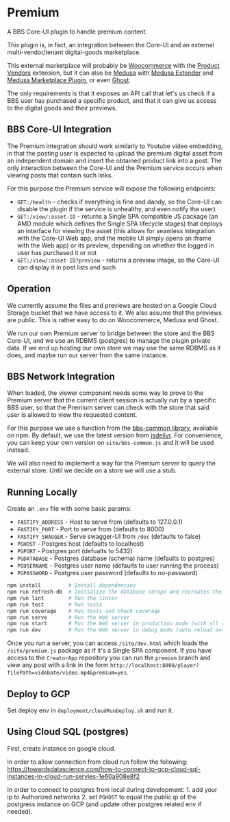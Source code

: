 # Premium

A BBS Core-UI plugin to handle premium content.

This plugin is, in fact, an integration between the Core-UI and an external multi-vendor/tenant digital-goods marketplace.

This external marketplace will probably be [Woocommerce](https://woocommerce.com/) with the [Product Vendors](https://woocommerce.com/es-es/products/product-vendors/) extension, but it can also be [Medusa](https://github.com/medusajs/medusa) with [Medusa Extender](https://github.com/adrien2p/medusa-extender) and [Medusa Marketplace Plugin](https://github.com/shahednasser/medusa-marketplace), or even [Ghost](https://ghost.org/).

The only requirements is that it exposes an API call that let's us check if a BBS user has purchased a specific product, and that it can give us access to the digital goods and their previews.

## BBS Core-UI Integration

The Premium integration should work similarly to Youtube video embedding, in that the posting user is expected to upload the premium digital asset from an independent domain and insert the obtained product link into a post. The only interaction between the Core-UI and the Premium service occurs when viewing posts that contain such links.

For this purpose the Premium service will expose the following endpoints:
* `GET:/health` - checks if everything is fine and dandy, so the Core-UI can disable the plugin if the service is unhealthy, and even notify the user)
* `GET:/view/:asset-ID` - returns a Single SPA compatible JS package (an AMD module which defines the Single SPA lifecycle stages) that deploys an interface for viewing the asset (this allows for seamless integration with the Core-UI Web app, and the mobile UI simply opens an iframe with the Web app) or its preview, depending on whether the logged in user has purchased it or not
* `GET:/view/:asset-ID?preview` - returns a preview image, so the Core-UI can display it in post lists and such

## Operation

We currently assume the files and previews are hosted on a Google Cloud Storage bucket that we have access to it. We also assume that the previews are public. This is rather easy to do on Woocommerce, Medusa and Ghost.

We run our own Premium server to bridge between the store and the BBS Core-UI, and we use an RDBMS (postgres) to manage the plugin private data. If we end up hosting our own store we may use the same RDBMS as it does, and maybe run our server from the same instance.

## BBS Network Integration

When loaded, the viewer component needs some way to prove to the Premium server that the current client session is actually run by a specific BBS user, so that the Premium server can check with the store that said user is allowed to view the requested content.

For this purpose we use a function from the [bbs-common library](https://github.com/deweb-io/bbs-common/), available on npm. By default, we use the latest version from [jsdelivr](https://cdn.jsdelivr.net/npm/@dewebio/bbs-common@1.0.7/index.min.js). For convenience, you can keep your own version on `site/bbs-common.js` and it will be used instead.

We will also need to implement a way for the Premium server to query the external store. Until we decide on a store we will use a stub.

## Running Locally

Create an `.env` file with some basic params:

* `FASTIFY_ADDRESS`  - Host to serve from (defaults to 127.0.0.1)
* `FASTIFY_PORT`     - Port to serve from (defaults to 8000)
* `FASTIFY_SWAGGER`  - Serve swagger-UI from `/doc` (defaults to false)
* `PGHOST`           - Postgres host (defaults to localhost)
* `PGPORT`           - Postgres port (defualts to 5432)
* `PGDATABASE`       - Postgres database (schema) name (defaults to postgres)
* `PGUSERNAME`       - Postgres user name (defaults to user running the process)
* `PGPASSWORD`       - Postgres user password (defaults to no-password)

```sh
npm install         # Install dependencies
npm run refresh-db  # Initialize the database (drops and recreates the table)
npm run lint        # Run the linter
npm run test        # Run tests
npm run coverage    # Run tests and check coverage
npm run serve       # Run the Web server
npm run start       # Run the Web server in production mode (with all checks)
npm run dev         # Run the Web server in debug mode (auto reload and swagger enabled)
```

Once you run a server, you can access `/site/dev.html` which loads the `/site/premium.js` package as if it's a Single SPA component. If you have access to the `CreatorApp` repository you can run the `premium` branch and view any post with a link in the form `http://localhost:8000/player?filePath=videbate/video.mp4&premium=yes`.

## Deploy to GCP
Set deploy env in `deployment/cloudRunDeploy.sh` and run it.

## Using Cloud SQL (postgres)
First, create instance on google cloud.

In order to allow connection from cloud run follow the following:
https://towardsdatascience.com/how-to-connect-to-gcp-cloud-sql-instances-in-cloud-run-servies-1e60a908e8f2

In order to connect to postgres from local during development:
    1. add your ip to Authorized networks
    2. set `PGHOST` to equal the public ip of the postgress instance on GCP (and update other postgres related env if needed).
